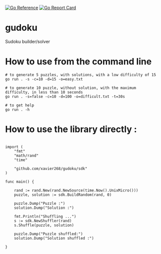 [![Go Reference](https://pkg.go.dev/badge/github.com/xavier268/gudoku.svg)](https://pkg.go.dev/github.com/xavier268/gudoku)
[![Go Report Card](https://goreportcard.com/badge/github.com/xavier268/gudoku)](https://goreportcard.com/report/github.com/xavier268/gudoku)

# gudoku
Sudoku builder/solver

# How to use from the command line

```
# to generate 5 puzzles, with solutions, with a low difficulty of 15
go run . -s -c=10 -d=15 -o=easy.txt

# to generate 10 puzzle, without solution, with the maximum difficulty, in less than 10 seconds
go run . -s=false -c=10 -d=100 -o=difficult.txt -t=30s

# to get help
go run . -h

```
# How to use the library directly :

```

import (
	"fmt"
	"math/rand"
	"time"

	"github.com/xavier268/gudoku/sdk"
)

func main() {

	rand := rand.New(rand.NewSource(time.Now().UnixMicro()))
	puzzle, solution := sdk.BuildRandom(rand, 0)

	puzzle.Dump("Puzzle :")
	solution.Dump("Solution :")

	fmt.Println("Shuffling ...")
	s := sdk.NewShuffler(rand)
	s.Shuffle(puzzle, solution)

	puzzle.Dump("Puzzle shuffled:")
	solution.Dump("Solution shuffled :")

}



```
